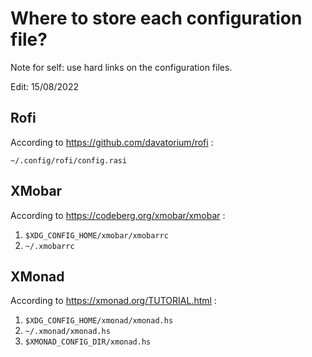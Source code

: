 # Where to store each configuration file?

Note for self: use hard links on the configuration files.

Edit: 15/08/2022


## Rofi

According to https://github.com/davatorium/rofi :

`~/.config/rofi/config.rasi`

## XMobar

According to https://codeberg.org/xmobar/xmobar :

1. `$XDG_CONFIG_HOME/xmobar/xmobarrc`
2. `~/.xmobarrc`

## XMonad

According to https://xmonad.org/TUTORIAL.html :

1. `$XDG_CONFIG_HOME/xmonad/xmonad.hs`
2. `~/.xmonad/xmonad.hs`
3. `$XMONAD_CONFIG_DIR/xmonad.hs`

